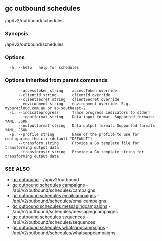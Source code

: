## gc outbound schedules

/api/v2/outbound/schedules

### Synopsis

/api/v2/outbound/schedules

### Options

```
  -h, --help   help for schedules
```

### Options inherited from parent commands

```
      --accesstoken string    accessToken override
      --clientid string       clientId override
      --clientsecret string   clientSecret override
      --environment string    environment override. E.g. mypurecloud.com.au or ap-southeast-2
  -i, --indicateprogress      Trace progress indicators to stderr
      --inputformat string    Data input format. Supported formats: YAML, JSON
      --outputformat string   Data output format. Supported formats: YAML, JSON
  -p, --profile string        Name of the profile to use for configuring the cli (default "DEFAULT")
      --transform string      Provide a Go template file for transforming output data
      --transformstr string   Provide a Go template string for transforming output data
```

### SEE ALSO

* [gc outbound](gc_outbound.html)	 - /api/v2/outbound
* [gc outbound schedules campaigns](gc_outbound_schedules_campaigns.html)	 - /api/v2/outbound/schedules/campaigns
* [gc outbound schedules emailcampaigns](gc_outbound_schedules_emailcampaigns.html)	 - /api/v2/outbound/schedules/emailcampaigns
* [gc outbound schedules messagingcampaigns](gc_outbound_schedules_messagingcampaigns.html)	 - /api/v2/outbound/schedules/messagingcampaigns
* [gc outbound schedules sequences](gc_outbound_schedules_sequences.html)	 - /api/v2/outbound/schedules/sequences
* [gc outbound schedules whatsappcampaigns](gc_outbound_schedules_whatsappcampaigns.html)	 - /api/v2/outbound/schedules/whatsappcampaigns


